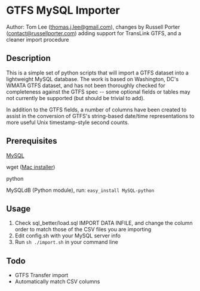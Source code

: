 GTFS MySQL Importer
====================

Author: Tom Lee (thomas.j.lee@gmail.com),
changes by Russell Porter (contact@russellporter.com) adding support for TransLink GTFS, and a cleaner import procedure

Description
---------------------

This is a simple set of python scripts that will import a GTFS dataset into
a lightweight MySQL database.  The work is based on Washington, DC's
WMATA GTFS dataset, and has not been thoroughly checked for completeness
against the GTFS spec -- some optional fields or tables may not 
currently be supported (but should be trivial to add).

In addition to the GTFS fields, a number of columns have been created
to assist in the conversion of GTFS's string-based date/time 
representations to more useful Unix timestamp-style second counts.

Prerequisites
---------------------

[MySQL](http://mysql.com/downloads/mysql/)

wget ([Mac installer](http://www.statusq.org/archives/2008/07/30/1954/))

python

MySQLdB (Python module), run: `easy_install MySQL-python`

Usage
---------------------

1.  Check sql_better/load.sql IMPORT DATA INFILE, and change the column order to match those of the CSV files you are importing
2.  Edit config.sh with your MySQL server info
3.  Run `sh ./import.sh` in your command line

Todo
---------------------

- GTFS Transfer import
- Automatically match CSV columns